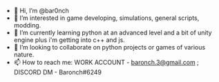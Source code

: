 - 👋 Hi, I’m @bar0nch
- 👀 I’m interested in game developing, simulations, general scripts, modding.
- 🌱 I’m currently learning python at an advanced level and a bit of unity engine plus i'm getting into c++ and js.
- 💞️ I’m looking to collaborate on python projects or games of various nature.
- 📫 How to reach me: WORK ACCOUNT - baronch.3@gmail.com ; DISCORD DM - Baronch#6249

<!---
bar0nch/bar0nch is a ✨ special ✨ repository because its `README.md` (this file) appears on your GitHub profile.
You can click the Preview link to take a look at your changes.
--->
